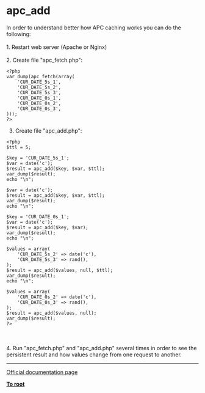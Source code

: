 # apc_add



In order to understand better how APC caching works you can do the following:<br><br>1. Restart web server (Apache or Nginx)<br><br>2. Create file "apc_fetch.php":<br>

```
<?php
var_dump(apc_fetch(array(
    'CUR_DATE_5s_1',
    'CUR_DATE_5s_2',
    'CUR_DATE_5s_3',
    'CUR_DATE_0s_1',
    'CUR_DATE_0s_2',
    'CUR_DATE_0s_3',
)));
?>
```


3. Create file "apc_add.php":


```
<?php
$ttl = 5;

$key = 'CUR_DATE_5s_1';
$var = date('c');
$result = apc_add($key, $var, $ttl);
var_dump($result);
echo "\n";

$var = date('c');
$result = apc_add($key, $var, $ttl);
var_dump($result);
echo "\n";

$key = 'CUR_DATE_0s_1';
$var = date('c');
$result = apc_add($key, $var);
var_dump($result);
echo "\n";

$values = array(
    'CUR_DATE_5s_2' => date('c'),
    'CUR_DATE_5s_3' => rand(),
);
$result = apc_add($values, null, $ttl);
var_dump($result);
echo "\n";

$values = array(
    'CUR_DATE_0s_2' => date('c'),
    'CUR_DATE_0s_3' => rand(),
);
$result = apc_add($values, null);
var_dump($result);
?>
```
<br><br>4. Run "apc_fetch.php" and "apc_add.php" several times in order to see the persistent result and how values change from one request to another.  

---

[Official documentation page](https://www.php.net/manual/en/function.apc-add.php)

**[To root](/README.md)**